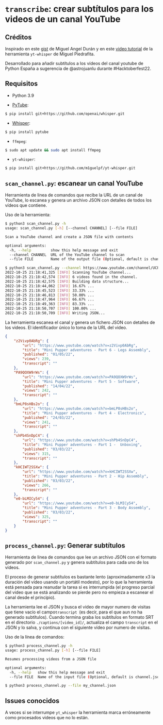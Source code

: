 # `transcribe`: crear subtítulos para los videos de un canal YouTube

## Créditos

Inspirado en este [gist](https://gist.github.com/midudev/2bc13e6ef38ccc4716fba8b7258f1403) de Miguel Angel Durán y en este [video tutorial](https://www.youtube.com/watch?v=F30yC2jl5nA) de la herramienta `yt-whisper` de Miguel Piedrafita.

Desarrollado para añadir subtítulos a los vídeos del canal youtube de Python España a sugerencia de @astrojuanlu durante #Hacktoberfest22.

## Requisitos

* Python 3.9

* [PyTube](https://pytube.io/en/latest/):

```bash
$ pip install git+https://github.com/openai/whisper.git
```

* [Whisper](https://openai.com/blog/whisper/):

```bash
$ pip install pytube
```

* `ffmpeg`:

```bash
$ sudo apt update && sudo apt install ffmpeg
```

* `yt-whisper`:

```bash
$ pip install git+https://github.com/m1guelpf/yt-whisper.git
```

## `scan_channel.py`: escanear un canal YouTube

Herramienta de linea de comandos que recibe la URL de un canal de YouTube, lo escanea y genera un archivo JSON con detalles de todos los vídeos que contiene.

Uso de la herramienta:   

```sh
$ python3 scan_channel.py -h
usage: scan_channel.py [-h] [--channel CHANNEL] [--file FILE]

Scan a YouTube channel and create a JSON file with contents

optional arguments:
  -h, --help         show this help message and exit
  --channel CHANNEL  URL of the YouTube channel to scan
  --file FILE        Name of the output file (Optional, default is channel.json)

$ python3 scan_channel.py --channel https://www.youtube.com/channel/UCPnRCRhb-6gaPZuQWS7RVag --file my_channel.json
2022-10-25 21:18:41,325 [INFO] Scanning YouTube channel...
2022-10-25 21:18:42,574 [INFO] 6 videos found in the channel.
2022-10-25 21:18:42,575 [INFO] Building data structure...
2022-10-25 21:18:44,062 [INFO] 16.67% ...
2022-10-25 21:18:45,523 [INFO] 33.33% ...
2022-10-25 21:18:46,813 [INFO] 50.00% ...
2022-10-25 21:18:47,964 [INFO] 66.67% ...
2022-10-25 21:18:49,363 [INFO] 83.33% ...
2022-10-25 21:18:50,707 [INFO] 100.00% ...
2022-10-25 21:18:50,709 [INFO] Writing JSON...
```

La herramienta escanea el canal y genera un fichero JSON con detalles de los videos. El identificador único lo toma de la URL del video.

```json
{
    "z2Vivp0AbRg": {
        "url": "https://www.youtube.com/watch?v=z2Vivp0AbRg",
        "title": "Mini Pupper adventures - Part 6 - Legs Assembly",
        "published": "01/05/22",
        "views": 239,
        "transcript": ""
    },
    "PA9QOXW9rWs": {
        "url": "https://www.youtube.com/watch?v=PA9QOXW9rWs",
        "title": "Mini Pupper adventures - Part 5 - Software",
        "published": "14/04/22",
        "views": 242,
        "transcript": ""
    },
    "bmLP8sHBs2o": {
        "url": "https://www.youtube.com/watch?v=bmLP8sHBs2o",
        "title": "Mini Pupper adventures - Part 4 - Electronics",
        "published": "24/03/22",
        "views": 241,
        "transcript": ""
    },
    "shPb4SnDpC4": {
        "url": "https://www.youtube.com/watch?v=shPb4SnDpC4",
        "title": "Mini Pupper adventures - Part 1 -  Unboxing",
        "published": "03/03/22",
        "views": 315,
        "transcript": ""
    },
    "kHCIWT2SSXw": {
        "url": "https://www.youtube.com/watch?v=kHCIWT2SSXw",
        "title": "Mini Pupper adventures - Part 2 - Hip Assembly",
        "published": "03/03/22",
        "views": 266,
        "transcript": ""
    },
    "e0-bLMICy54": {
        "url": "https://www.youtube.com/watch?v=e0-bLMICy54",
        "title": "Mini Pupper adventures - Part 3 - Body Assembly",
        "published": "03/03/22",
        "views": 325,
        "transcript": ""
    }
}
```

## `process_channel.py`: Generar subtítulos

Herramienta de linea de comandos que lee un archivo JSON con el formato generado por `scan_channel.py` y genera subtítulos para cada uno de los vídeos.

El proceso de generar subtítulos es bastante lento (aproximadamente x3 la duración del vídeo usando un portátil modesto), por lo que la herramienta está pensada para reanudar la tarea si es interrumpida (el progreso parcial del video que se está analizando se pierde pero no empieza a escanear el canal desde el principio).

La herramienta lee el JSON y busca el video de mayor numero de visitas que tiene vacío el campo`transcript `(es decir, para el que aun no ha generado subtítulos). Cuando termina graba los subtítulos en formato SRT en el directorio `./captions/[video_id]/`, actualiza el campo `transcript` en el JSON y lo salva, y continua con el siguiente vídeo por numero de visitas.

Uso de la línea de comandos:   

```sh
$ python3 process_channel.py -h
usage: process_channel.py [-h] [--file FILE]

Resumes processing videos from a JSON file

optional arguments:
  -h, --help   show this help message and exit
  --file FILE  Name of the input file (Optional, default is channel.json)

$ python3 process_channel.py --file my_channel.json

```

## Issues conocidos

A veces si se interrumpe `yt_whisper` la herramienta marca erróneamente como procesados videos que no lo están.
